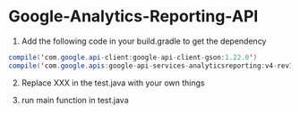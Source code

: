 # Google-Analytics-Reporting-API

1. Add the following code in your build.gradle to get the dependency
```JAVA
compile('com.google.api-client:google-api-client-gson:1.22.0')
compile('com.google.apis:google-api-services-analyticsreporting:v4-rev124-1.23.0')
```

2. Replace XXX in the test.java  with your own things

3. run main function in test.java
